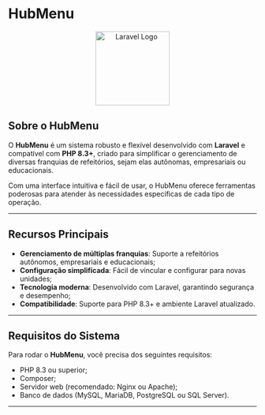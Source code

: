 # HubMenu

<div align="center">
  <img src="https://laravel.com/img/logomark.min.svg" alt="Laravel Logo" width="150">
</div>

## Sobre o HubMenu

O **HubMenu** é um sistema robusto e flexível desenvolvido com **Laravel** e compatível com **PHP 8.3+**, criado para simplificar o gerenciamento de diversas franquias de refeitórios, sejam elas autônomas, empresariais ou educacionais. 

Com uma interface intuitiva e fácil de usar, o HubMenu oferece ferramentas poderosas para atender às necessidades específicas de cada tipo de operação.

---

## Recursos Principais

- **Gerenciamento de múltiplas franquias**: Suporte a refeitórios autônomos, empresariais e educacionais;
- **Configuração simplificada**: Fácil de vincular e configurar para novas unidades;
- **Tecnologia moderna**: Desenvolvido com Laravel, garantindo segurança e desempenho;
- **Compatibilidade**: Suporte para PHP 8.3+ e ambiente Laravel atualizado.

---

## Requisitos do Sistema

Para rodar o **HubMenu**, você precisa dos seguintes requisitos:

- PHP 8.3 ou superior;
- Composer;
- Servidor web (recomendado: Nginx ou Apache);
- Banco de dados (MySQL, MariaDB, PostgreSQL ou SQL Server).

---
